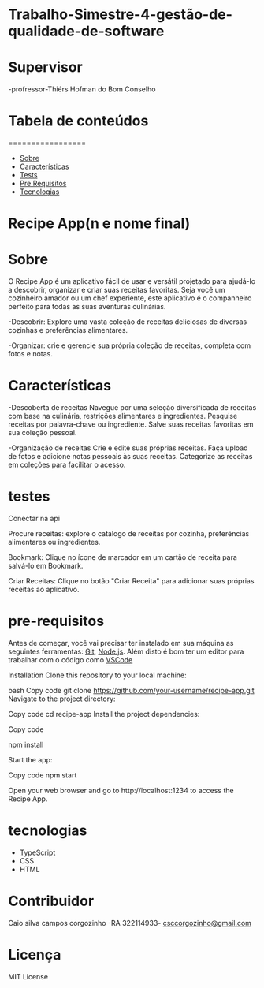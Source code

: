 # Trabalho-Simestre-4-gestão-de-qualidade-de-software
# Supervisor
-profressor-Thiérs Hofman do Bom Conselho
# Tabela de conteúdos
=================
<!--ts-->
   * [Sobre](#Sobre)
   * [Características](#Características)
   * [Tests](#testes)
   * [Pre Requisitos](#pre-requisitos)
   * [Tecnologias](#tecnologias)
<!--te-->

# Recipe App(n e nome final)

# Sobre
O Recipe App é um aplicativo fácil de usar e versátil projetado para ajudá-lo a descobrir, organizar e criar suas receitas favoritas. Seja você um cozinheiro amador ou um chef experiente, este aplicativo é o companheiro perfeito para todas as suas aventuras culinárias.

-Descobrir: Explore uma vasta coleção de receitas deliciosas de diversas cozinhas e preferências alimentares.

-Organizar: crie e gerencie sua própria coleção de receitas, completa com fotos e notas.

# Características
-Descoberta de receitas
Navegue por uma seleção diversificada de receitas com base na culinária, restrições alimentares e ingredientes.
Pesquise receitas por palavra-chave ou ingrediente.
Salve suas receitas favoritas em sua coleção pessoal.

-Organização de receitas
Crie e edite suas próprias receitas.
Faça upload de fotos e adicione notas pessoais às suas receitas.
Categorize as receitas em coleções para facilitar o acesso.

# testes

Conectar na api

Procure receitas: explore o catálogo de receitas por cozinha, preferências alimentares ou ingredientes.

Bookmark: Clique no ícone de marcador em um cartão de receita para salvá-lo em Bookmark.

Criar Receitas: Clique no botão "Criar Receita" para adicionar suas próprias receitas ao aplicativo.

# pre-requisitos

Antes de começar, você vai precisar ter instalado em sua máquina as seguintes ferramentas:
[Git](https://git-scm.com), [Node.js](https://nodejs.org/en/). 
Além disto é bom ter um editor para trabalhar com o código como [VSCode](https://code.visualstudio.com/)

Installation
Clone this repository to your local machine:

bash
Copy code
git clone https://github.com/your-username/recipe-app.git
Navigate to the project directory:

Copy code
cd recipe-app
Install the project dependencies:

Copy code

npm install

Start the app:

Copy code
npm start

Open your web browser and go to http://localhost:1234 to access the Recipe App.

# tecnologias
- [TypeScript](https://www.typescriptlang.org/)
- CSS
- HTML

# Contribuidor
Caio silva campos corgozinho -RA 322114933- csccorgozinho@gmail.com
# Licença
MIT License

